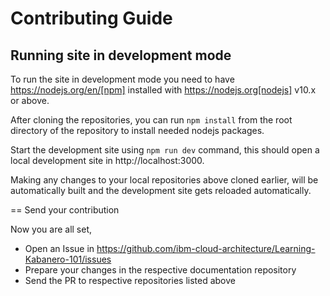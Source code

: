 # Contributing Guide

## Running site in development mode

To run the site in development mode you need to have https://nodejs.org/en/[npm] installed with https://nodejs.org[nodejs] v10.x or above. 

After cloning the repositories, you can run `npm install` from the root directory of the repository to install needed nodejs packages.

Start the development site using `npm run dev` command, this should open a local development site in http://localhost:3000. 

Making any changes to your local repositories above cloned earlier, will be automatically built and the development site gets reloaded automatically.

== Send your contribution

Now you are all set, 
- Open an Issue in https://github.com/ibm-cloud-architecture/Learning-Kabanero-101/issues
- Prepare your changes in the respective documentation repository
- Send the PR to respective repositories listed above
